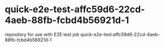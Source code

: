 # quick-e2e-test-affc59d6-22cd-4aeb-88fb-fcbd4b56921d-1
repository for use with E2E test job quick-e2e-test:affc59d6-22cd-4aeb-88fb-fcbd4b56921d-1

